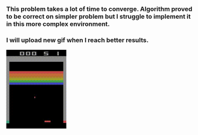 ### This problem takes a lot of time to converge. Algorithm proved to be correct on simpler problem but I struggle to implement it in this more complex environment.

### I will upload new gif when I reach better results.
![gif](deep-q-learning-atari-breakout/after_training%20(84).gif)
